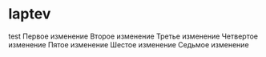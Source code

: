 # laptev
test
Первое изменение
Второе изменение
Третье изменение
Четвертое изменение
Пятое изменение
Шестое изменение
Седьмое изменение

